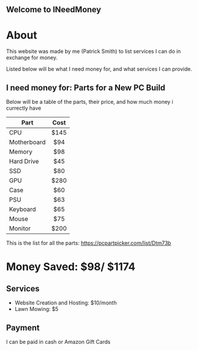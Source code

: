 ## Welcome to INeedMoney
# About

This website was made by me (Patrick Smith) to list services I can do in exchange for money. 

Listed below will be what I need money for, and what services I can provide.

## I need money for: Parts for a New PC Build
Below will be a table of the parts, their price, and how much money i currectly have

| Part      | Cost          | 
| --------- |:-------------:|
| CPU      | $145 | 
| Motherboard     | $94      |  
| Memory | $98      |  
| Hard Drive | $45 |
| SSD |  $80 |
| GPU | $280 |
| Case | $60 |
| PSU | $63 |
| Keyboard | $65 |
| Mouse | $75 |
| Monitor | $200 |

This is the list for all the parts: https://pcpartpicker.com/list/Dtm73b

# Money Saved: $98/ $1174

## Services

* Website Creation and Hosting: $10/month
* Lawn Mowing: $5

## Payment
I can be paid in cash or Amazon Gift Cards
